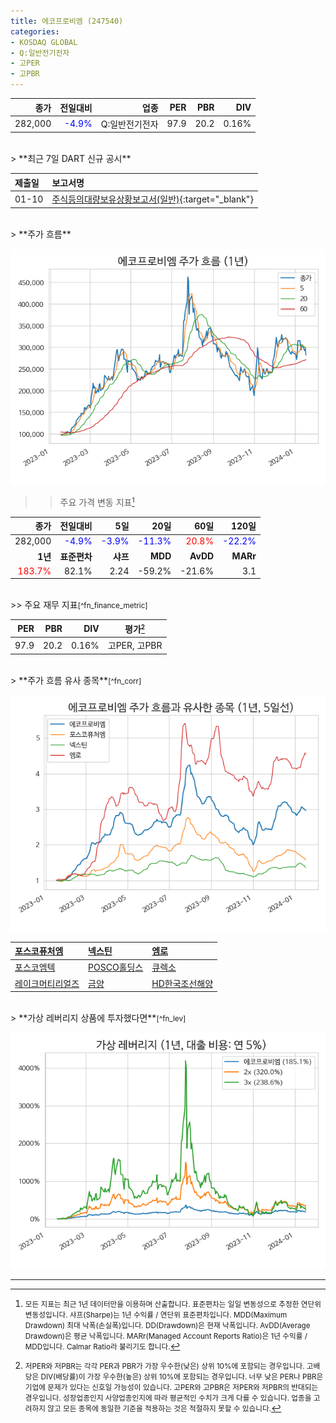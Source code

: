 ```yaml
---
title: 에코프로비엠 (247540)
categories:
- KOSDAQ GLOBAL
- Q:일반전기전자
- 고PER
- 고PBR
---
```


| **종가** | **전일대비** | **업종** | **PER** | **PBR** | **DIV** |
| -------: | -----------: | -------: | ------: | ------: | ------: |
|282,000|<span style="color: blue">-4.9%</span>|Q:일반전기전자|97.9|20.2|0.16%|

<!-- more -->

<br>
> **최근 7일 DART 신규 공시<a id="dart"></a>**



|**제출일**|**보고서명**|
|:-----|:-------|
|01-10|[주식등의대량보유상황보고서(일반)](https://dart.fss.or.kr/dsaf001/main.do?rcpNo=20240110000062){:target="_blank"}|

<br>
> **주가 흐름<a id="price"></a>**

![247540](/assets/images/stock/247540.png)

>> 주요 가격 변동 지표<small>[^fn_price_metric]</small>

|**종가**|**전일대비**|**5일**|**20일**|**60일**|**120일**|
|-------:|-----------:|------:|-------:|-------:|--------:|
| 282,000 | <span style="color: blue">-4.9%</span> | <span style="color: blue">-3.9%</span> | <span style="color: blue">-11.3%</span> | <span style="color: red">20.8%</span> | <span style="color: blue">-22.2%</span> |
|**1년**|**표준편차**|**샤프**|**MDD**|**AvDD**|**MARr**|
| <span style="color: red">183.7%</span> | 82.1% | 2.24 | -59.2% | -21.6% | 3.1 |


<br>
>> 주요 재무 지표<small>[^fn_finance_metric]</small>

| **PER** | **PBR** | **DIV** | **평가**<small>[^fn_finance_tags]</small> |
| ------: | ------: | ------: | :------: |
| 97.9 | 20.2 | 0.16% | 고PER, 고PBR |


<br>
> **주가 흐름 유사 종목<a id="corr"></a>**<small>[^fn_corr]</small>

![247540](/assets/images/stock/247540_corr.png)

| [포스코퓨처엠](/003670/) | [넥스틴](/348210/) | [엠로](/058970/) |
|:---------------------------------------|:---------------------------------------|:---------------------------------------|
| [포스코엠텍](/009520/) | [POSCO홀딩스](/005490/) | [큐렉소](/060280/) |
| [레이크머티리얼즈](/281740/) | [금양](/001570/) | [HD한국조선해양](/009540/) |

<br>
> **가상 레버리지 상품에 투자했다면<a id="2x"></a>**<small>[^fn_lev]</small>

![247540](/assets/images/stock/247540_2x.png)

---
[^fn_sector_abbr]: <small>코스닥과 코스피는 업종 분류가 조금 다릅니다. 본 사이트는 각 시장의 분류명을 그대로 이용합니다. 어느 시장에 해당되는지 명확하게 하기 위하여 코스피(P:) 또는 코스닥(Q:)를 접두어로 붙여 사용합니다.</small>
[^fn_price_metric]: <small>모든 지표는 최근 1년 데이터만을 이용하며 산출합니다. 표준편차는 일일 변동성으로 추정한 연단위 변동성입니다. 샤프(Sharpe)는 1년 수익률 / 연단위 표준편차입니다. MDD(Maximum Drawdown) 최대 낙폭(손실폭)입니다. DD(Drawdown)은 현재 낙폭입니다. AvDD(Average Drawdown)은 평균 낙폭입니다. MARr(Managed Account Reports Ratio)은 1년 수익률 / MDD입니다. Calmar Ratio라 불리기도 합니다.</small>
[^fn_finance_metric]: <small>가장 최근에 제출된 연간 보고서 기준입니다. KRX(한국거래소)의 검토 후 개제되는 데이터에 기반하고 있습니다. 이로 인해 시장에서 추정하는 현재 재무 상태와 상당한 차이가 있을 수 있습니다. 최대 1년 5개월 정도의 시차가 발생합니다.</small>
[^fn_corr]: <small>과거 유사한 주가 흐름을 보였던 종목입니다. 관심있는 종목과 동일한 투자 아이디어를 적용할 수 있는 후보가 될 수 있습니다. 해당 종목이 미래에도 유사한 주가 흐름을 보일 것이라는 예상은 아닙니다.</small>
[^fn_finance_tags]: <small>저PER와 저PBR는 각각 PER과 PBR가 가장 우수한(낮은) 상위 10%에 포함되는 경우입니다.
고배당은 DIV(배당률)이 가장 우수한(높은) 상위 10%에 포함되는 경우입니다.
너무 낮은 PER나 PBR은 기업에 문제가 있다는 신호일 가능성이 있습니다. 
고PER와 고PBR은 저PER와 저PBR의 반대되는 경우입니다.
성장업종인지 사양업종인지에 따라 평균적인 수치가 크게 다를 수 있습니다.
업종을 고려하지 않고 모든 종목에 동일한 기준을 적용하는 것은 적절하지 못할 수 있습니다.</small>
[^fn_lev]: <small>변동성 위험을 직관적으로 살펴봄으로써, 레버리지 투자 또는 포트폴리오 내 비중 확대에 적합한지 판단하는데 도움을 얻을 수 있습니다.</small>
